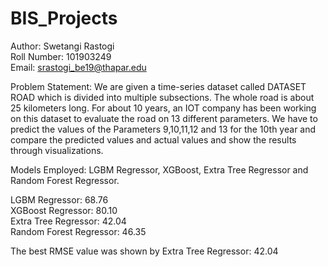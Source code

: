 # BIS_Projects

Author: Swetangi Rastogi <br>
Roll Number: 101903249 <br>
Email: srastogi_be19@thapar.edu <br>

Problem Statement: We are given a time-series dataset called DATASET ROAD which is divided into multiple subsections. The whole road is about 25 kilometers long. For about 10 years, an IOT company has been working on this dataset to evaluate the road on 13 different parameters. We have to predict the values of the Parameters 9,10,11,12 and 13 for the 10th year and compare the predicted values and actual values and show the results through visualizations.

Models Employed: LGBM Regressor, XGBoost, Extra Tree Regressor and Random Forest Regressor.


LGBM Regressor: 68.76 <br>
XGBoost Regressor: 80.10 <br>
Extra Tree Regressor: 42.04 <br>
Random Forest Regressor: 46.35 <br>

The best RMSE value was shown by Extra Tree Regressor: 42.04
